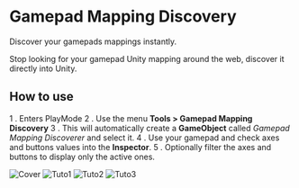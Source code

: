 # Gamepad Mapping Discovery
Discover your gamepads mappings instantly.

Stop looking for your gamepad Unity mapping around the web, discover it directly into Unity.

## How to use
1 . Enters PlayMode
2 . Use the menu **Tools > Gamepad Mapping Discovery**
3 . This will automatically create a **GameObject** called *Gamepad Mapping Discoverer* and select it.
4 . Use your gamepad and check axes and buttons values into the **Inspector**.
5 . Optionally filter the axes and buttons to display only the active ones.

![Cover](https://kevincastejon.github.io/Unity-GamepadMappingDiscovery/Assets/KevinCastejon/GamepadMappingDiscovery/Documentation/Cover.png)
![Tuto1](https://kevincastejon.github.io/Unity-GamepadMappingDiscovery/Assets/KevinCastejon/GamepadMappingDiscovery/Documentation/Tuto1.png)
![Tuto2](https://kevincastejon.github.io/Unity-GamepadMappingDiscovery/Assets/KevinCastejon/GamepadMappingDiscovery/Documentation/Tuto2.png)
![Tuto3](https://kevincastejon.github.io/Unity-GamepadMappingDiscovery/Assets/KevinCastejon/GamepadMappingDiscovery/Documentation/Tuto3.png)
